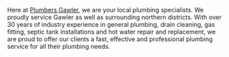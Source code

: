 Here at <a href="http://www.alignedplumbing.com.au/">Plumbers Gawler</a>, we are your local plumbing specialists. We proudly service Gawler as well as surrounding northern districts. With over 30 years of industry experience in general plumbing, drain cleaning, gas fitting, septic tank installations and hot water repair and replacement, we are proud to offer our clients a fast, effective and professional plumbing service for all their plumbing needs.
